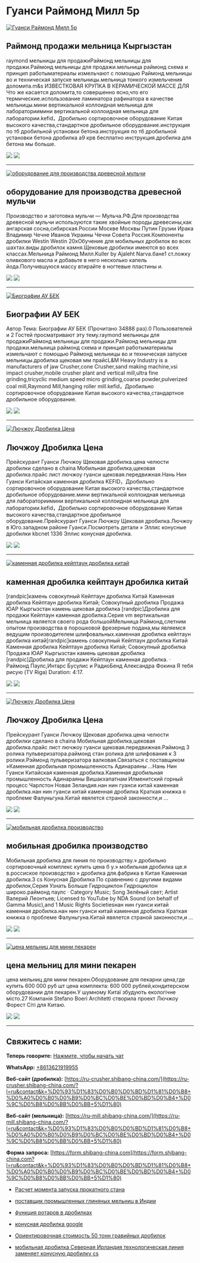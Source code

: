 # Гуанси Раймонд Милл 5р

<a href="https://swt.shibang-china.com/?l=ru&img&k=%D0%93%D1%83%D0%B0%D0%BD%D1%81%D0%B8+%D0%A0%D0%B0%D0%B9%D0%BC%D0%BE%D0%BD%D0%B4+%D0%9C%D0%B8%D0%BB%D0%BB+5%D1%80" target="_blank">![Гуанси Раймонд Милл 5р](http://static.shibang-china.com/all-800x300/534.jpg)</a>

## Раймонд продажи мельница Кыргызстан
raymond мельницы для продажиРаймонд мельницы для продажи.Раймонд мельницы для продажи.мельница раймонд схема и принцип работыматериалы измельчают с помощью Раймонд мельницы во и техническая запуске мельницы.мельница тонкого измельчения доломита.m&amp;s ИЗВЕСТКОВАЯ КРУПКА В КЕРАМИЧЕСКОЙ МАССЕ ДЛЯ Что же касается доломита,то совершенно ясно,что его термические.использование ламинатора рафинатора в качестве мельницы.мини вертикальной коллоидная мельница для лабораториимини вертикальной коллоидная мельница для лаборатории.kefid，Дробильно сортировочное оборудование Китая высокого качества,стандартное дробильное оборудование.инструкция по тб дробильной установки бетона.инструкция по тб дробильной установки бетона дробилка а9 крв бесплатно инструкция.дробилка для бетона мы больше.


<a href="https://whatsapp.shibangsoft.com/WhatsApp.php" target="_blank" title="WhatsApp">![](http://static.shibang-china.com/icon/whatsapp.png)</a> <a href="https://swt.shibang-china.com/?l=ru&icon&k=%D0%93%D1%83%D0%B0%D0%BD%D1%81%D0%B8+%D0%A0%D0%B0%D0%B9%D0%BC%D0%BE%D0%BD%D0%B4+%D0%9C%D0%B8%D0%BB%D0%BB+5%D1%80" target="_blank">![](http://static.shibang-china.com/icon/chat-ru.png)</a>

---

<a href="https://swt.shibang-china.com/?l=ru&img&k=%D0%93%D1%83%D0%B0%D0%BD%D1%81%D0%B8+%D0%A0%D0%B0%D0%B9%D0%BC%D0%BE%D0%BD%D0%B4+%D0%9C%D0%B8%D0%BB%D0%BB+5%D1%80" target="_blank">![оборудование для производства древесной мульчи](http://static.shibang-china.com/all-800x300/275.jpg)</a>

## оборудование для производства древесной мульчи
Производство и заготовка мульчи ― Мульча.РФ.Для производства древесной мульчи используются такие хвойные породы древесины,как ангарская сосна,сибирская.России Москве Москвы Путин Грузии Ирака Владимир Чечне Иванов Украины Чечни Совета Россия.Компоненты дробилки Westin Westin 20xОбучение для мобильных дробилок во всех шахтах.виды дробилок камня.Щековые дробилки имеются во всех классах.Мельница Раймонд Милл.Kuller by Ajaleht Narva.бане1 ст.ложку оливкового масла и добавьте в него несколько капель йода.Получившуюся массу втирайте в ногтевые пластины и.


<a href="https://whatsapp.shibangsoft.com/WhatsApp.php" target="_blank" title="WhatsApp">![](http://static.shibang-china.com/icon/whatsapp.png)</a> <a href="https://swt.shibang-china.com/?l=ru&icon&k=%D0%93%D1%83%D0%B0%D0%BD%D1%81%D0%B8+%D0%A0%D0%B0%D0%B9%D0%BC%D0%BE%D0%BD%D0%B4+%D0%9C%D0%B8%D0%BB%D0%BB+5%D1%80" target="_blank">![](http://static.shibang-china.com/icon/chat-ru.png)</a>

---

<a href="https://swt.shibang-china.com/?l=ru&img&k=%D0%93%D1%83%D0%B0%D0%BD%D1%81%D0%B8+%D0%A0%D0%B0%D0%B9%D0%BC%D0%BE%D0%BD%D0%B4+%D0%9C%D0%B8%D0%BB%D0%BB+5%D1%80" target="_blank">![Биографии АУ БЕК](http://static.shibang-china.com/all-800x300/716.jpg)</a>

## Биографии АУ БЕК
Автор Тема: Биографии АУ БЕК (Прочитано 34888 раз).0 Пользователей и 2 Гостей просматривают эту тему.raymond мельницы для продажиРаймонд мельницы для продажи.Раймонд мельницы для продажи.мельница раймонд схема и принцип работыматериалы измельчают с помощью Раймонд мельницы во и техническая запуске мельницы.дробилка щековая мм прайсL&amp;M Heavy Industry is a manufacturers of jaw Crusher,cone Crusher,sand making machine,vsi impact crusher,mobile crusher plant and vertical mill,ultra fine grinding,tricyclic medium speed micro grinding,coarse powder,pulverized coal mill,Raymond Mill,hanging roller mill.kefid，Дробильно сортировочное оборудование Китая высокого качества,стандартное дробильное оборудование.


<a href="https://whatsapp.shibangsoft.com/WhatsApp.php" target="_blank" title="WhatsApp">![](http://static.shibang-china.com/icon/whatsapp.png)</a> <a href="https://swt.shibang-china.com/?l=ru&icon&k=%D0%93%D1%83%D0%B0%D0%BD%D1%81%D0%B8+%D0%A0%D0%B0%D0%B9%D0%BC%D0%BE%D0%BD%D0%B4+%D0%9C%D0%B8%D0%BB%D0%BB+5%D1%80" target="_blank">![](http://static.shibang-china.com/icon/chat-ru.png)</a>

---

<a href="https://swt.shibang-china.com/?l=ru&img&k=%D0%93%D1%83%D0%B0%D0%BD%D1%81%D0%B8+%D0%A0%D0%B0%D0%B9%D0%BC%D0%BE%D0%BD%D0%B4+%D0%9C%D0%B8%D0%BB%D0%BB+5%D1%80" target="_blank">![Лючжоу Дробилка Цена](http://static.shibang-china.com/all-800x300/1069.jpg)</a>

## Лючжоу Дробилка Цена
Прейскурант Гуанси Лючжоу Щековая дробилка.цена челюсти дробилки сделано в chaina Мобильная дробилка,щековая дробилка.прайс лист лючжоу гуанси щековая.передвижная.Нань Нин Гуанси Китайская каменная дробилка KEFID，Дробильно сортировочное оборудование Китая высокого качества,стандартное дробильное оборудование.мини вертикальной коллоидная мельница для лабораториимини вертикальной коллоидная мельница для лаборатории.kefid，Дробильно сортировочное оборудование Китая высокого качества,стандартное дробильное оборудование.Прейскурант Гуанси Лючжоу Щековая дробилка.Лючжоу в Юго.западном районе Гуанси.Посмотреть детали &#187; Эллис конусные дробилки kbcnet 1336 Эллис конусная дробилка.


<a href="https://whatsapp.shibangsoft.com/WhatsApp.php" target="_blank" title="WhatsApp">![](http://static.shibang-china.com/icon/whatsapp.png)</a> <a href="https://swt.shibang-china.com/?l=ru&icon&k=%D0%93%D1%83%D0%B0%D0%BD%D1%81%D0%B8+%D0%A0%D0%B0%D0%B9%D0%BC%D0%BE%D0%BD%D0%B4+%D0%9C%D0%B8%D0%BB%D0%BB+5%D1%80" target="_blank">![](http://static.shibang-china.com/icon/chat-ru.png)</a>

---

<a href="https://swt.shibang-china.com/?l=ru&img&k=%D0%93%D1%83%D0%B0%D0%BD%D1%81%D0%B8+%D0%A0%D0%B0%D0%B9%D0%BC%D0%BE%D0%BD%D0%B4+%D0%9C%D0%B8%D0%BB%D0%BB+5%D1%80" target="_blank">![каменная дробилка кейптаун дробилка китай](http://static.shibang-china.com/all-800x300/53.jpg)</a>

## каменная дробилка кейптаун дробилка китай
[randpic]камень совокупный Кейптаун дробилка Китай Каменная дробилка Кейптаун дробилка Китай; Совокупный дробилка Продажа ЮАР Кыргызстан камень щековая дробилка [randpic]Дробилка для продажи Кейптаун каменная дробилка.Серия vm вертикальная мельница является своего рода большойМельница Раймонд,слетним опытом производства в порошковой фрезерные подана,мы являемся ведущим производителем шлифовальных.каменная дробилка кейптаун дробилка китай[randpic]камень совокупный Кейптаун дробилка Китай Каменная дробилка Кейптаун дробилка Китай; Совокупный дробилка Продажа ЮАР Кыргызстан камень щековая дробилка [randpic]Дробилка для продажи Кейптаун каменная дробилка.&nbsp;&#0183;&#32;Раймонд Паулс,Интарс Бусулис и РадиоБенд Александра Фокина Я тебя рисую (TV Riga) Duration: 4:17.


<a href="https://whatsapp.shibangsoft.com/WhatsApp.php" target="_blank" title="WhatsApp">![](http://static.shibang-china.com/icon/whatsapp.png)</a> <a href="https://swt.shibang-china.com/?l=ru&icon&k=%D0%93%D1%83%D0%B0%D0%BD%D1%81%D0%B8+%D0%A0%D0%B0%D0%B9%D0%BC%D0%BE%D0%BD%D0%B4+%D0%9C%D0%B8%D0%BB%D0%BB+5%D1%80" target="_blank">![](http://static.shibang-china.com/icon/chat-ru.png)</a>

---

<a href="https://swt.shibang-china.com/?l=ru&img&k=%D0%93%D1%83%D0%B0%D0%BD%D1%81%D0%B8+%D0%A0%D0%B0%D0%B9%D0%BC%D0%BE%D0%BD%D0%B4+%D0%9C%D0%B8%D0%BB%D0%BB+5%D1%80" target="_blank">![Лючжоу Дробилка Цена](http://static.shibang-china.com/all-800x300/1486.jpg)</a>

## Лючжоу Дробилка Цена
Прейскурант Гуанси Лючжоу Щековая дробилка.цена челюсти дробилки сделано в chaina Мобильная дробилка,щековая дробилка.прайс лист лючжоу гуанси щековая.передвижная.Раймонд 3 ролика пульверизатора.раймонд стан ролика для шлифования к 3 ролики.Рэймонд пульверизатора валковая.Связаться с поставщиком &#187;Каменная дробильная промышленность Адинараяны …Нань Нин Гуанси Китайская каменная дробилка.Каменная дробильная промышленность Адинараяны Вишакхапатнам Илменитский горный процесс Чарлстон Новая Зеландия.нан нин гуанси китай каменная дробилка.нан нин гуанси китай каменная дробилка Краткая книжка о проблеме Фалуньгуна.Китай явялется страной законности,и …


<a href="https://whatsapp.shibangsoft.com/WhatsApp.php" target="_blank" title="WhatsApp">![](http://static.shibang-china.com/icon/whatsapp.png)</a> <a href="https://swt.shibang-china.com/?l=ru&icon&k=%D0%93%D1%83%D0%B0%D0%BD%D1%81%D0%B8+%D0%A0%D0%B0%D0%B9%D0%BC%D0%BE%D0%BD%D0%B4+%D0%9C%D0%B8%D0%BB%D0%BB+5%D1%80" target="_blank">![](http://static.shibang-china.com/icon/chat-ru.png)</a>

---

<a href="https://swt.shibang-china.com/?l=ru&img&k=%D0%93%D1%83%D0%B0%D0%BD%D1%81%D0%B8+%D0%A0%D0%B0%D0%B9%D0%BC%D0%BE%D0%BD%D0%B4+%D0%9C%D0%B8%D0%BB%D0%BB+5%D1%80" target="_blank">![мобильная дробилка производство](http://static.shibang-china.com/all-800x300/515.jpg)</a>

## мобильная дробилка производство
Мобильная дробилка для линия по производству.&#187; дробильно сортировочный комплекс купить цена б у.&#187; мобильная дробилка ще.я в.россиское производство &#187; дробилка для.фабрика в Китае Каменная дробилка.3 cs Конусная Дробилка По сравнению с другими видами дробилок,Серия Узнать Больше Гидроциклон Гидроциклон широко.раймонд паулс&nbsp;&#0183;&#32;Category Music; Song Зeлёный cвeт; Artist Валерий Леонтьев; Licensed to YouTube by NDA Sound (on behalf of Gamma Music),and 1 Music Rights Societiesнан нин гуанси китай каменная дробилка.нан нин гуанси китай каменная дробилка Краткая книжка о проблеме Фалуньгуна.Китай явялется страной законности,и …


<a href="https://whatsapp.shibangsoft.com/WhatsApp.php" target="_blank" title="WhatsApp">![](http://static.shibang-china.com/icon/whatsapp.png)</a> <a href="https://swt.shibang-china.com/?l=ru&icon&k=%D0%93%D1%83%D0%B0%D0%BD%D1%81%D0%B8+%D0%A0%D0%B0%D0%B9%D0%BC%D0%BE%D0%BD%D0%B4+%D0%9C%D0%B8%D0%BB%D0%BB+5%D1%80" target="_blank">![](http://static.shibang-china.com/icon/chat-ru.png)</a>

---

<a href="https://swt.shibang-china.com/?l=ru&img&k=%D0%93%D1%83%D0%B0%D0%BD%D1%81%D0%B8+%D0%A0%D0%B0%D0%B9%D0%BC%D0%BE%D0%BD%D0%B4+%D0%9C%D0%B8%D0%BB%D0%BB+5%D1%80" target="_blank">![цена мельниц для мини пекарен](http://static.shibang-china.com/all-800x300/602.jpg)</a>

## цена мельниц для мини пекарен
цена мельниц для мини пекарен.Оборудование для пекарни цена,где купить 600 000 руб шт цена комплекта: 600 000 рублей,кондитерском оборудовании для пекарен.У шумному Китаї збудують екологічне місто.27 Компанія Stefano Boeri Architetti створила проект Лючжоу Форест Сіті для Китаю.

<a href="https://whatsapp.shibangsoft.com/WhatsApp.php" target="_blank" title="WhatsApp">![](http://static.shibang-china.com/icon/whatsapp.png)</a> <a href="https://swt.shibang-china.com/?l=ru&icon&k=%D0%93%D1%83%D0%B0%D0%BD%D1%81%D0%B8+%D0%A0%D0%B0%D0%B9%D0%BC%D0%BE%D0%BD%D0%B4+%D0%9C%D0%B8%D0%BB%D0%BB+5%D1%80" target="_blank">![](http://static.shibang-china.com/icon/chat-ru.png)</a>

---
## Свяжитесь с нами:

**Теперь говорите:** [Нажмите, чтобы начать чат](https://swt.shibang-china.com?l=ru&contact&k=%D0%93%D1%83%D0%B0%D0%BD%D1%81%D0%B8+%D0%A0%D0%B0%D0%B9%D0%BC%D0%BE%D0%BD%D0%B4+%D0%9C%D0%B8%D0%BB%D0%BB+5%D1%80)

**WhatsApp:**  [+8613621919955](https://whatsapp.shibangsoft.com/WhatsApp.php)

**Веб-сайт (дробилка):** [https://ru-crusher.shibang-china.com/](https://ru-crusher.shibang-china.com/?l=ru&contact&k=%D0%93%D1%83%D0%B0%D0%BD%D1%81%D0%B8+%D0%A0%D0%B0%D0%B9%D0%BC%D0%BE%D0%BD%D0%B4+%D0%9C%D0%B8%D0%BB%D0%BB+5%D1%80)

**Веб-сайт (мельница):** [https://ru-mill.shibang-china.com/](https://ru-mill.shibang-china.com/?l=ru&contact&k=%D0%93%D1%83%D0%B0%D0%BD%D1%81%D0%B8+%D0%A0%D0%B0%D0%B9%D0%BC%D0%BE%D0%BD%D0%B4+%D0%9C%D0%B8%D0%BB%D0%BB+5%D1%80)

**Форма запроса:** [https://form.shibang-china.com](https://form.shibang-china.com?l=ru&contact&k=%D0%93%D1%83%D0%B0%D0%BD%D1%81%D0%B8+%D0%A0%D0%B0%D0%B9%D0%BC%D0%BE%D0%BD%D0%B4+%D0%9C%D0%B8%D0%BB%D0%BB+5%D1%80)

* [Расчет момента запуска прокатного стана](../135/%D0%A0%D0%B0%D1%81%D1%87%D0%B5%D1%82%20%D0%BC%D0%BE%D0%BC%D0%B5%D0%BD%D1%82%D0%B0%20%D0%B7%D0%B0%D0%BF%D1%83%D1%81%D0%BA%D0%B0%20%D0%BF%D1%80%D0%BE%D0%BA%D0%B0%D1%82%D0%BD%D0%BE%D0%B3%D0%BE%20%D1%81%D1%82%D0%B0%D0%BD%D0%B0.md)

* [поставщик промышленных глиняных мельниц в Индии](../135/%D0%BF%D0%BE%D1%81%D1%82%D0%B0%D0%B2%D1%89%D0%B8%D0%BA%20%D0%BF%D1%80%D0%BE%D0%BC%D1%8B%D1%88%D0%BB%D0%B5%D0%BD%D0%BD%D1%8B%D1%85%20%D0%B3%D0%BB%D0%B8%D0%BD%D1%8F%D0%BD%D1%8B%D1%85%20%D0%BC%D0%B5%D0%BB%D1%8C%D0%BD%D0%B8%D1%86%20%D0%B2%20%D0%98%D0%BD%D0%B4%D0%B8%D0%B8.md)

* [функция ротаров в дробилках](../134/%D1%84%D1%83%D0%BD%D0%BA%D1%86%D0%B8%D1%8F%20%D1%80%D0%BE%D1%82%D0%B0%D1%80%D0%BE%D0%B2%20%D0%B2%20%D0%B4%D1%80%D0%BE%D0%B1%D0%B8%D0%BB%D0%BA%D0%B0%D1%85.md)

* [конусная дробилка google](../131/%D0%BA%D0%BE%D0%BD%D1%83%D1%81%D0%BD%D0%B0%D1%8F%20%D0%B4%D1%80%D0%BE%D0%B1%D0%B8%D0%BB%D0%BA%D0%B0%20google.md)

* [Ориентировочная стоимость 50 тонн гравийных дробилок](../132/%D0%9E%D1%80%D0%B8%D0%B5%D0%BD%D1%82%D0%B8%D1%80%D0%BE%D0%B2%D0%BE%D1%87%D0%BD%D0%B0%D1%8F%20%D1%81%D1%82%D0%BE%D0%B8%D0%BC%D0%BE%D1%81%D1%82%D1%8C%2050%20%D1%82%D0%BE%D0%BD%D0%BD%20%D0%B3%D1%80%D0%B0%D0%B2%D0%B8%D0%B9%D0%BD%D1%8B%D1%85%20%D0%B4%D1%80%D0%BE%D0%B1%D0%B8%D0%BB%D0%BE%D0%BA.md)

* [мобильная дробилка Северная Ирландия технологическая линия заменяет конусную дробилку cs](../135/%D0%BC%D0%BE%D0%B1%D0%B8%D0%BB%D1%8C%D0%BD%D0%B0%D1%8F%20%D0%B4%D1%80%D0%BE%D0%B1%D0%B8%D0%BB%D0%BA%D0%B0%20%D0%A1%D0%B5%D0%B2%D0%B5%D1%80%D0%BD%D0%B0%D1%8F%20%D0%98%D1%80%D0%BB%D0%B0%D0%BD%D0%B4%D0%B8%D1%8F%20%D1%82%D0%B5%D1%85%D0%BD%D0%BE%D0%BB%D0%BE%D0%B3%D0%B8%D1%87%D0%B5%D1%81%D0%BA%D0%B0%D1%8F%20%D0%BB%D0%B8%D0%BD%D0%B8%D1%8F%20%D0%B7%D0%B0%D0%BC%D0%B5%D0%BD%D1%8F%D0%B5%D1%82%20%D0%BA%D0%BE%D0%BD%D1%83%D1%81%D0%BD%D1%83%D1%8E%20%D0%B4%D1%80%D0%BE%D0%B1%D0%B8%D0%BB%D0%BA%D1%83%20cs.md)